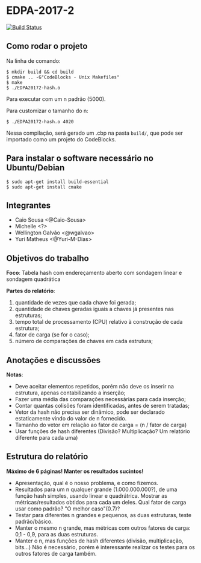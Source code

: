 # EDPA-2017-2
[![Build Status](https://travis-ci.org/Yuri-M-Dias/EDPA-2017-2.svg?branch=master)](https://travis-ci.org/Yuri-M-Dias/EDPA-2017-2)

## Como rodar o projeto

Na linha de comando:

```shell
$ mkdir build && cd build
$ cmake .. -G"CodeBlocks - Unix Makefiles"
$ make
$ ./EDPA20172-hash.o
```
Para executar com um n padrão (5000).

Para customizar o tamanho do n:

```shell
$ ./EDPA20172-hash.o 4020
```

Nessa compilação, será gerado um .cbp na pasta `build/`,
 que pode ser importado como um projeto do CodeBlocks.

## Para instalar o software necessário no Ubuntu/Debian

```shell
$ sudo apt-get install build-essential
$ sudo apt-get install cmake
```

## Integrantes
* Caio Sousa <@Caio-Sousa>
* Michelle <?>
* Wellington Galvão <@wgalvao>
* Yuri Matheus <@Yuri-M-Dias>

## Objetivos do trabalho

**Foco**:
Tabela hash com endereçamento aberto com sondagem linear e sondagem quadrática

**Partes do relatório**:
1. quantidade de vezes que cada chave foi gerada;
2. quantidade de chaves geradas iguais a chaves já presentes nas estruturas;
3. tempo total de processamento (CPU) relativo à construção de cada estrutura;
4. fator de carga (se for o caso);
5. número de comparações de chaves em cada estrutura;

## Anotações e discussões

**Notas**:
* Deve aceitar elementos repetidos, porém não deve os inserir na estrutura,
apenas contabilizando a inserção;
* Fazer uma média das comparações necessárias para cada inserção;
* Contar quantas colisões foram identificadas, antes de serem tratadas;
* Vetor da hash não precisa ser dinâmico, pode ser declarado estaticamente
vindo do valor de n fornecido.
* Tamanho do vetor em relação ao fator de carga = (n / fator de carga)
* Usar funções de hash diferentes 
(Divisão? Multiplicação? Um relatório diferente para cada uma)

## Estrutura do relatório

**Máximo de 6 páginas! Manter os resultados sucintos!**

* Apresentação, qual é o nosso problema, e como fizemos.
* Resultados para um n qualquer grande (1.000.000.000?),
de uma função hash simples, usando linear e quadrátrica.
Mostrar as métricas/resultados obtidos para cada um deles.
Qual fator de carga usar como padrão? "O melhor caso"(0.7)?
* Testar para diferentes n grandes e pequenos, as duas estruturas,
teste padrão/básico.
* Manter o mesmo n grande, mas métricas com outros fatores de carga:
0,1 - 0,9, para as duas estruturas.
* Manter o n, mas funções de hash diferentes (divisão, multiplicação, bits...)
Não é necessário, porém é interessante realizar os testes para os outros
fatores de carga também.

